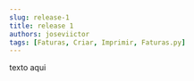 ```yaml
---
slug: release-1
title: release 1
authors: joseviictor
tags: [Faturas, Criar, Imprimir, Faturas.py]
---
```


texto aqui

